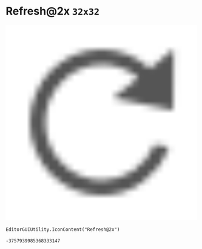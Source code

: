 # Refresh@2x `32x32`
<img src="/img/Refresh@2x.png" width=512 height=512>

``` CSharp
EditorGUIUtility.IconContent("Refresh@2x")
```
```
-3757939985368333147
```

